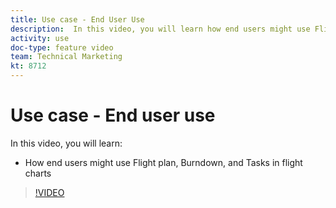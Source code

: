 ```yaml
---
title: Use case - End User Use
description:  In this video, you will learn how end users might use Flight plan, Burndown, and Tasks in flight charts in [!DNL Adobe Workfront].
activity: use
doc-type: feature video
team: Technical Marketing
kt: 8712
---
```

# Use case - End user use

In this video, you will learn:

* How end users might use Flight plan, Burndown, and Tasks in flight charts

>[!VIDEO](https://video.tv.adobe.com/v/335055/?quality=12)
